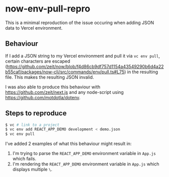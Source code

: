 # now-env-pull-repro

This is a minimal reproduction of the issue occuring when adding JSON data to Vercel environment.

## Behaviour

If I add a JSON string to my Vercel environment and pull it via `vc env pull`, certain characters are escaped (https://github.com/zeit/now/blob/f4d86cb9df757d1154a43549290b6d4a22b55caf/packages/now-cli/src/commands/env/pull.ts#L75) in the resulting file. This makes the resulting JSON invalid.

I was also able to produce this behaviour with https://github.com/zeit/next.js and any node-script using https://github.com/motdotla/dotenv.

## Steps to reproduce

```bash
$ vc # link to a project
$ vc env add REACT_APP_DEMO development < demo.json
$ vc env pull
```

I've added 2 examples of what this behaviour might result in:

1. I'm trying to parse the `REACT_APP_DEMO` environment variable in `App.js` which fails.
2. I'm rendering the `REACT_APP_DEMO` environment variable in `App.js` which displays multiple `\`.
